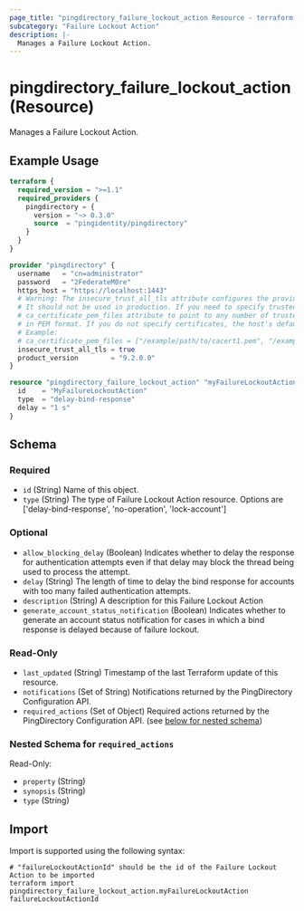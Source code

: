 ```yaml
---
page_title: "pingdirectory_failure_lockout_action Resource - terraform-provider-pingdirectory"
subcategory: "Failure Lockout Action"
description: |-
  Manages a Failure Lockout Action.
---
```


# pingdirectory_failure_lockout_action (Resource)

Manages a Failure Lockout Action.

## Example Usage

```terraform
terraform {
  required_version = ">=1.1"
  required_providers {
    pingdirectory = {
      version = "~> 0.3.0"
      source  = "pingidentity/pingdirectory"
    }
  }
}

provider "pingdirectory" {
  username   = "cn=administrator"
  password   = "2FederateM0re"
  https_host = "https://localhost:1443"
  # Warning: The insecure_trust_all_tls attribute configures the provider to trust any certificate presented by the PingDirectory server.
  # It should not be used in production. If you need to specify trusted CA certificates, use the
  # ca_certificate_pem_files attribute to point to any number of trusted CA certificate files
  # in PEM format. If you do not specify certificates, the host's default root CA set will be used.
  # Example:
  # ca_certificate_pem_files = ["/example/path/to/cacert1.pem", "/example/path/to/cacert2.pem"]
  insecure_trust_all_tls = true
  product_version        = "9.2.0.0"
}

resource "pingdirectory_failure_lockout_action" "myFailureLockoutAction" {
  id    = "MyFailureLockoutAction"
  type  = "delay-bind-response"
  delay = "1 s"
}
```

<!-- schema generated by tfplugindocs -->
## Schema

### Required

- `id` (String) Name of this object.
- `type` (String) The type of Failure Lockout Action resource. Options are ['delay-bind-response', 'no-operation', 'lock-account']

### Optional

- `allow_blocking_delay` (Boolean) Indicates whether to delay the response for authentication attempts even if that delay may block the thread being used to process the attempt.
- `delay` (String) The length of time to delay the bind response for accounts with too many failed authentication attempts.
- `description` (String) A description for this Failure Lockout Action
- `generate_account_status_notification` (Boolean) Indicates whether to generate an account status notification for cases in which a bind response is delayed because of failure lockout.

### Read-Only

- `last_updated` (String) Timestamp of the last Terraform update of this resource.
- `notifications` (Set of String) Notifications returned by the PingDirectory Configuration API.
- `required_actions` (Set of Object) Required actions returned by the PingDirectory Configuration API. (see [below for nested schema](#nestedatt--required_actions))

<a id="nestedatt--required_actions"></a>
### Nested Schema for `required_actions`

Read-Only:

- `property` (String)
- `synopsis` (String)
- `type` (String)

## Import

Import is supported using the following syntax:

```shell
# "failureLockoutActionId" should be the id of the Failure Lockout Action to be imported
terraform import pingdirectory_failure_lockout_action.myFailureLockoutAction failureLockoutActionId
```

